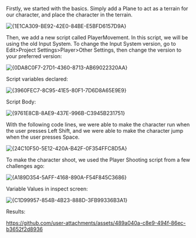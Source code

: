Firstly, we started with the basics. Simply add a Plane to act as a terrain for our character, and place the character in the terrain.

![{1E1CA309-BE92-42E0-84BE-E5BFD6157D9A}](https://github.com/user-attachments/assets/2c2c6e92-e9b5-41fe-bf3c-e91221db42c6)

Then, we add a new script called PlayerMovement. In this script, we will be using the old Input System.
To change the Input System version, go to Edit>Project Settings>Player>Other Settings, then change the
version to your preferred version:

![{0DA8C0F7-27D1-4360-8713-AB69022320AA}](https://github.com/user-attachments/assets/4cc9758a-d35f-4306-9008-1387d5ec23de)

Script variables declared:

![{3960FEC7-8C95-41E5-80F1-7D6D8A65E9E9}](https://github.com/user-attachments/assets/3be8b2f1-ac28-4dd0-bba6-0958f5273e71)

Script Body:

![{9761E8CB-8AE9-437E-996B-C3945B231751}](https://github.com/user-attachments/assets/9f3b0f3f-0c9c-44c7-a70d-3e912f5bebef)

With the following code lines, we were able to make the character run when the user presses Left Shift,
and we were able to make the character jump when the user presses Space.

![{24C10F50-5E12-420A-B42F-0F354FFC8D5A}](https://github.com/user-attachments/assets/e1b65eec-6b59-4dc8-a93d-3c8a162c6fd3)


To make the character shoot, we used the Player Shooting script from a few challenges ago:

![{A189D354-5AFF-4168-890A-F54F845C3686}](https://github.com/user-attachments/assets/44f2e20c-6df0-4a05-b01c-01927ce96993)

Variable Values in inspect screen:

![{C1D99957-854B-4B23-888D-3FB99336B3A1}](https://github.com/user-attachments/assets/e755b464-b485-4bcc-a6f6-e76c576b8d2e)

Results:

https://github.com/user-attachments/assets/489a040a-c8e9-494f-86ec-b3652f2d8936

